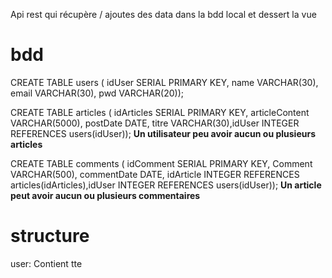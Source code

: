 Api rest qui récupère / ajoutes des data dans la bdd local et dessert la vue

# bdd

CREATE TABLE users (
  idUser SERIAL PRIMARY KEY,
  name VARCHAR(30),
  email VARCHAR(30),
  pwd VARCHAR(20));

CREATE TABLE articles (
  idArticles SERIAL PRIMARY KEY,
  articleContent VARCHAR(5000),
  postDate DATE,
  titre VARCHAR(30),idUser INTEGER REFERENCES users(idUser));
**Un utilisateur peu avoir aucun ou plusieurs articles**

CREATE TABLE comments (
  idComment SERIAL PRIMARY KEY,
  Comment VARCHAR(500),
  commentDate DATE,
  idArticle INTEGER REFERENCES articles(idArticles),idUser INTEGER REFERENCES users(idUser));
**Un article peut avoir aucun ou plusieurs commentaires**


# structure

user: 
    Contient tte 